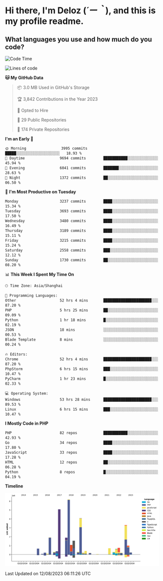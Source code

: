 # **Hi there, I'm Deloz (*´ー｀*), and this is my profile readme.**

## **What languages you use and how much do you code?**

<!--START_SECTION:waka-->
![Code Time](http://img.shields.io/badge/Code%20Time-2%2C118%20hrs%2054%20mins-blue)

![Lines of code](https://img.shields.io/badge/From%20Hello%20World%20I%27ve%20Written-31.5%20million%20lines%20of%20code-blue)

**🐱 My GitHub Data** 

> 📦 3.0 MB Used in GitHub's Storage 
 > 
> 🏆 3,842 Contributions in the Year 2023
 > 
> 💼 Opted to Hire
 > 
> 📜 29 Public Repositories 
 > 
> 🔑 174 Private Repositories 
 > 
**I'm an Early 🐤** 

```text
🌞 Morning                3995 commits        █████░░░░░░░░░░░░░░░░░░░░   18.93 % 
🌆 Daytime                9694 commits        ███████████░░░░░░░░░░░░░░   45.94 % 
🌃 Evening                6041 commits        ███████░░░░░░░░░░░░░░░░░░   28.63 % 
🌙 Night                  1372 commits        ██░░░░░░░░░░░░░░░░░░░░░░░   06.50 % 
```
📅 **I'm Most Productive on Tuesday** 

```text
Monday                   3237 commits        ████░░░░░░░░░░░░░░░░░░░░░   15.34 % 
Tuesday                  3693 commits        ████░░░░░░░░░░░░░░░░░░░░░   17.50 % 
Wednesday                3480 commits        ████░░░░░░░░░░░░░░░░░░░░░   16.49 % 
Thursday                 3189 commits        ████░░░░░░░░░░░░░░░░░░░░░   15.11 % 
Friday                   3215 commits        ████░░░░░░░░░░░░░░░░░░░░░   15.24 % 
Saturday                 2558 commits        ███░░░░░░░░░░░░░░░░░░░░░░   12.12 % 
Sunday                   1730 commits        ██░░░░░░░░░░░░░░░░░░░░░░░   08.20 % 
```


📊 **This Week I Spent My Time On** 

```text
🕑︎ Time Zone: Asia/Shanghai

💬 Programming Languages: 
Other                    52 hrs 4 mins       ██████████████████████░░░   87.20 % 
PHP                      5 hrs 25 mins       ██░░░░░░░░░░░░░░░░░░░░░░░   09.09 % 
Python                   1 hr 18 mins        █░░░░░░░░░░░░░░░░░░░░░░░░   02.19 % 
JSON                     18 mins             ░░░░░░░░░░░░░░░░░░░░░░░░░   00.53 % 
Blade Template           8 mins              ░░░░░░░░░░░░░░░░░░░░░░░░░   00.24 % 

🔥 Editors: 
Chrome                   52 hrs 4 mins       ██████████████████████░░░   87.20 % 
PhpStorm                 6 hrs 15 mins       ███░░░░░░░░░░░░░░░░░░░░░░   10.47 % 
PyCharm                  1 hr 23 mins        █░░░░░░░░░░░░░░░░░░░░░░░░   02.33 % 

💻 Operating System: 
Windows                  53 hrs 28 mins      ██████████████████████░░░   89.53 % 
Linux                    6 hrs 15 mins       ███░░░░░░░░░░░░░░░░░░░░░░   10.47 % 
```

**I Mostly Code in PHP** 

```text
PHP                      82 repos            ███████████░░░░░░░░░░░░░░   42.93 % 
Go                       34 repos            ████░░░░░░░░░░░░░░░░░░░░░   17.80 % 
JavaScript               33 repos            ████░░░░░░░░░░░░░░░░░░░░░   17.28 % 
HTML                     12 repos            ██░░░░░░░░░░░░░░░░░░░░░░░   06.28 % 
Python                   8 repos             █░░░░░░░░░░░░░░░░░░░░░░░░   04.19 % 
```



**Timeline**

![Lines of Code chart](https://raw.githubusercontent.com/deloz/deloz/main/assets/bar_graph.png)


 Last Updated on 12/08/2023 06:11:26 UTC
<!--END_SECTION:waka-->
